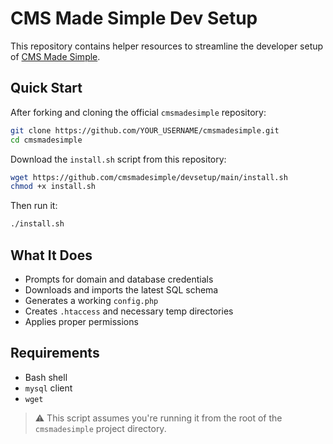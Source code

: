 # CMS Made Simple Dev Setup

This repository contains helper resources to streamline the developer setup of [CMS Made Simple](https://github.com/cmsmadesimple/cmsmadesimple).

## Quick Start

After forking and cloning the official `cmsmadesimple` repository:

```bash
git clone https://github.com/YOUR_USERNAME/cmsmadesimple.git
cd cmsmadesimple
```

Download the `install.sh` script from this repository:

```bash
wget https://github.com/cmsmadesimple/devsetup/main/install.sh
chmod +x install.sh
```

Then run it:

```bash
./install.sh
```

## What It Does

- Prompts for domain and database credentials  
- Downloads and imports the latest SQL schema  
- Generates a working `config.php`  
- Creates `.htaccess` and necessary temp directories  
- Applies proper permissions  

## Requirements

- Bash shell  
- `mysql` client  
- `wget`  

> ⚠️ This script assumes you're running it from the root of the `cmsmadesimple` project directory.
